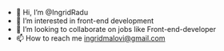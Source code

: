 - 👋 Hi, I’m @IngridRadu
- 👀 I’m interested in front-end development 
- 💞️ I’m looking to collaborate on jobs like Front-end-developer
- 📫 How to reach me ingridmalovi@gmail.com

<!---
IngridRadu/IngridRadu is a ✨ special ✨ repository because its `README.md` (this file) appears on your GitHub profile.
You can click the Preview link to take a look at your changes.
--->

